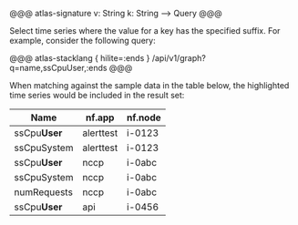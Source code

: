 @@@ atlas-signature
v: String
k: String
-->
Query
@@@

Select time series where the value for a key has the specified suffix. For example, consider
the following query:

@@@ atlas-stacklang { hilite=:ends }
/api/v1/graph?q=name,ssCpuUser,:ends
@@@

When matching against the sample data in the table below, the highlighted time series would be
included in the result set:

<table>
  <thead>
  <th>Name</th><th>nf.app</th><th>nf.node</th>
  </thead>
  <tbody>
  <tr class="atlas-hilite">
    <td>ssCpu<strong>User</strong></td>
    <td>alerttest</td>
    <td>i-0123</td>
  </tr><tr>
    <td>ssCpuSystem</td>
    <td>alerttest</td>
    <td>i-0123</td>
  </tr><tr class="atlas-hilite">
    <td>ssCpu<strong>User</strong></td>
    <td>nccp</td>
    <td>i-0abc</td>
  </tr><tr>
    <td>ssCpuSystem</td>
    <td>nccp</td>
    <td>i-0abc</td>
  </tr><tr>
    <td>numRequests</td>
    <td>nccp</td>
    <td>i-0abc</td>
  </tr><tr class="atlas-hilite">
    <td>ssCpu<strong>User</strong></td>
    <td>api</td>
    <td>i-0456</td>
  </tr>
  </tbody>
</table>